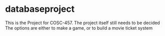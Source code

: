 # databaseproject
This is the Project for COSC-457.
The project itself still needs to be decided
The options are either to make a game, or to build a movie ticket system
